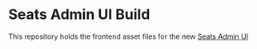 # Seats Admin UI Build

This repository holds the frontend asset files for the new [Seats Admin UI](https://gitlab.cee.redhat.com/ciam/seats-admin)
